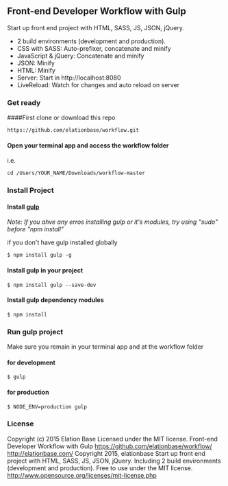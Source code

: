 ## Front-end Developer Workflow with Gulp
Start up front end project with HTML, SASS, JS, JSON, jQuery. 
* 2 build environments (development and production).
* CSS with SASS: Auto-prefixer, concatenate and minify
* JavaScript & jQuery: Concatenate and minify
* JSON: Minify
* HTML: Minify
* Server: Start in http://localhost:8080 
* LiveReload: Watch for changes and auto reload on server

### Get ready
####First clone or download this repo
```
https://github.com/elationbase/workflow.git
```
#### Open your terminal app and access the workflow folder
i.e.
```
cd /Users/YOUR_NAME/Downloads/workflow-master 
```

### Install Project
#### Install <a href="http://gulpjs.com/">gulp</a>
_Note: If you ahve any erros installing gulp or it's modules, try using "sudo" before "npm install"_

if you don't have gulp installed globally 
```
$ npm install gulp -g
```
#### Install gulp in your project
```
$ npm install gulp --save-dev
```
#### Install gulp dependency modules
```
$ npm install
```
	
### Run gulp project
Make sure you remain in your terminal app and at the workflow folder

#### for development
```
$ gulp
```
#### for production
```
$ NODE_ENV=production gulp
```

### License
Copyright (c) 2015 Elation Base Licensed under the MIT license.
Front-end Developer Workflow with Gulp
https://github.com/elationbase/workflow/
<a href="http://elationbase.com/">http://elationbase.com/</a>
Copyright 2015, elationbase
Start up front end project with HTML, SASS, JS, JSON, jQuery. Including 2 build environments (development and production).
Free to use under the MIT license.
http://www.opensource.org/licenses/mit-license.php
